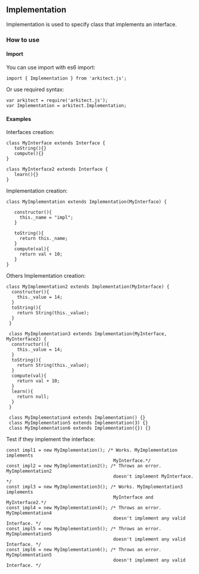## **Implementation**

Implementation is used to specify class that implements an interface.

### **How to use**

#### **Import**

 You can use import with es6 import:

    import { Implementation } from 'arkitect.js';

 Or use required syntax:

    var arkitect = require('arkitect.js');
    var Implementation = arkitect.Implementation;

 #### **Examples**

 Interfaces creation:

    class MyInterface extends Interface {
       toString(){}
       compute(){}
    }

    class MyInterface2 extends Interface {
       learn(){}
    }

 Implementation creation:

    class MyImplementation extends Implementation(MyInterface) {

       constructor(){
         this._name = "impl";
       }

       toString(){
         return this._name;
       }
       compute(val){
         return val + 10;
       }
    }

 Others Implementation creation:

    class MyImplementation2 extends Implementation(MyInterface) {
      constructor(){
        this._value = 14;
      }
      toString(){
        return String(this._value);
      }
     }

     class MyImplementation3 extends Implementation(MyInterface, MyInterface2) {
      constructor(){
        this._value = 14;
      }
      toString(){
        return String(this._value);
      }
      compute(val){
        return val + 10;
      }
      learn(){
        return null;
      }
     }

     class MyImplementation4 extends Implementation() {}
     class MyImplementation5 extends Implementation(3) {}
     class MyImplementation6 extends Implementation({}) {}

 Test if they implement the interface:

    const impl1 = new MyImplementation(); /* Works. MyImplementation implements
                                            MyInterface.*/
    const impl2 = new MyImplementation2(); /* Throws an error. MyImplementation2
                                            doesn't implement MyInterface. */
    const impl3 = new MyImplementation3(); /* Works. MyImplementation3 implements
                                            MyInterface and MyInterface2.*/
    const impl4 = new MyImplementation4(); /* Throws an error. MyImplementation4
                                            doesn't implement any valid Interface. */
    const impl5 = new MyImplementation5(); /* Throws an error. MyImplementation5
                                            doesn't implement any valid Interface. */
    const impl6 = new MyImplementation6(); /* Throws an error. MyImplementation5
                                            doesn't implement any valid Interface. */